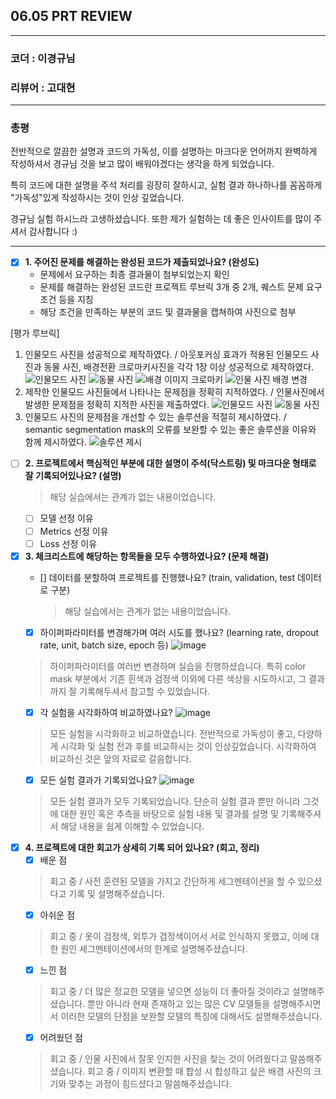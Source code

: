 ## 06.05 PRT REVIEW
***

### 코더 : 이경규님
### 리뷰어 : 고대현

***

### 총평

전반적으로 깔끔한 설명과 코드의 가독성, 이를 설명하는 마크다운 언어까지 완벽하게 작성하셔서 경규님 것을 보고 많이 배워야겠다는 생각을 하게 되었습니다.

특히 코드에 대한 설명을 주석 처리를 굉장히 잘하시고, 실험 결과 하나하나를 꼼꼼하게 "가독성"있게 작성하시는 것이 인상 깊었습니다.

경규님 실험 하시느라 고생하셨습니다. 또한 제가 실험하는 데 좋은 인사이트를 많이 주셔서 감사합니다 :)

***
- [X]  **1. 주어진 문제를 해결하는 완성된 코드가 제출되었나요? (완성도)**
    - 문제에서 요구하는 최종 결과물이 첨부되었는지 확인
    - 문제를 해결하는 완성된 코드란 프로젝트 루브릭 3개 중 2개, 
    퀘스트 문제 요구조건 등을 지칭
    - 해당 조건을 만족하는 부분의 코드 및 결과물을 캡쳐하여 사진으로 첨부

[평가 루브릭]
1. 인물모드 사진을 성공적으로 제작하였다. / 아웃포커싱 효과가 적용된 인물모드 사진과 동물 사진, 배경전환 크로마키사진을 각각 1장 이상 성공적으로 제작하였다.
![인물모드 사진](https://github.com/LeeKyoungGyu/AIFFEL-QUEST/assets/102419537/75972b9e-1e56-44a6-ab91-a6b01ff565ac)
![동물 사진](https://github.com/LeeKyoungGyu/AIFFEL-QUEST/assets/102419537/37c358ea-de20-40b4-a326-08a65c9dfcda)
![배경 이미지 크로마키](https://github.com/LeeKyoungGyu/AIFFEL-QUEST/assets/102419537/f5bb9a00-7c8f-4ab7-88f1-83a80098f11f)
![인물 사진 배경 변경](https://github.com/LeeKyoungGyu/AIFFEL-QUEST/assets/102419537/d2abe253-5ef6-483c-8ce2-43050c57ef7c)
2. 제작한 인물모드 사진들에서 나타나는 문제점을 정확히 지적하였다. / 인물사진에서 발생한 문제점을 정확히 지적한 사진을 제출하였다.
![인물모드 사진](https://github.com/LeeKyoungGyu/AIFFEL-QUEST/assets/102419537/b6f49649-e6ac-4105-ab70-ef05d1cd17af)
![동물 사진](https://github.com/LeeKyoungGyu/AIFFEL-QUEST/assets/102419537/6d54b896-635a-449b-b5f3-3db36cea0578)
3. 인물모드 사진의 문제점을 개선할 수 있는 솔루션을 적절히 제시하였다. / semantic segmentation mask의 오류를 보완할 수 있는 좋은 솔루션을 이유와 함께 제시하였다.
![솔루션 제시](https://github.com/LeeKyoungGyu/AIFFEL-QUEST/assets/102419537/91e2292c-d16b-4b0a-aa14-92b327719248)


- [ ]  **2. 프로젝트에서 핵심적인 부분에 대한 설명이 주석(닥스트링) 및 마크다운 형태로 잘 기록되어있나요? (설명)**
      > 해당 실습에서는 관계가 없는 내용이었습니다.
    - [ ]  모델 선정 이유
    - [ ]  Metrics 선정 이유
    - [ ]  Loss 선정 이유

- [X]  **3. 체크리스트에 해당하는 항목들을 모두 수행하였나요? (문제 해결)**
    - []  데이터를 분할하여 프로젝트를 진행했나요? (train, validation, test 데이터로 구분)

      > 해당 실습에서는 관계가 없는 내용이었습니다.
    - [X]  하이퍼파라미터를 변경해가며 여러 시도를 했나요? (learning rate, dropout rate, unit, batch size, epoch 등)
      ![image](https://github.com/LeeKyoungGyu/AIFFEL-QUEST/assets/102419537/3c3086fe-e4e8-430d-8cbb-1c30d34c61b2)
      > 하이퍼파라미터를 여러번 변경하며 실습을 진행하셨습니다. 특히 color mask 부분에서 기존 흰색과 검정색 이외에
      > 다른 색상을 시도하시고, 그 결과까지 잘 기록해두셔서 참고할 수 있었습니다.
    - [X]  각 실험을 시각화하여 비교하였나요?
      ![image](https://github.com/LeeKyoungGyu/AIFFEL-QUEST/assets/102419537/a94a1da1-94e0-47ee-9928-f15d7ca7addb)
      > 모든 실험을 시각화하고 비교하였습니다. 전반적으로 가독성이 좋고, 다양하게 시각화 및 실험 전과 후를 비교하시는 것이 인상깊었습니다.
      > 시각화하여 비교하신 것은 앞의 자료로 갈음합니다.
    - [X]  모든 실험 결과가 기록되었나요?
      ![image](https://github.com/LeeKyoungGyu/AIFFEL-QUEST/assets/102419537/42b9c0e0-cc91-45df-9fa8-79c1c274364a)
      > 모든 실험 결과가 모두 기록되었습니다. 단순히 실험 결과 뿐만 아니라 그것에 대한 원인 혹은 추측을 바탕으로
      > 실험 내용 및 결과를 설명 및 기록해주셔서 해당 내용을 쉽게 이해할 수 있었습니다.
- [X]  **4. 프로젝트에 대한 회고가 상세히 기록 되어 있나요? (회고, 정리)**
    - [X]  배운 점
      > 회고 중 / 사전 훈련된 모델을 가지고 간단하게 세그멘테이션을 할 수 있으셨다고 기록 및 설명해주셨습니다.
    - [X]  아쉬운 점
      > 회고 중 / 옷이 검정색, 외투가 검정색이어서 서로 인식하지 못했고, 이에 대한 원인 세그멘테이션에서의 한계로 설명해주셨습니다.
    - [X]  느낀 점
      > 회고 중 / 더 많은 정교한 모델을 넣으면 성능이 더 좋아질 것이라고 설명해주셨습니다.
      > 뿐만 아니라 현재 존재하고 있는 많은 CV 모델들을 설명해주시면서 이러한 모델의 단점을 보완할 모델의 특징에 대해서도 설명해주셨습니다.
    - [X]  어려웠던 점
      > 회고 중 / 인물 사진에서 잘못 인지한 사진을 찾는 것이 어려웠다고 말씀해주셨습니다.
      > 회고 중 / 이미지 변환할 때 합성 시 합성하고 싶은 배경 사진의 크기와 맞추는 과정이 힘드셨다고 말씀해주셨습니다.
